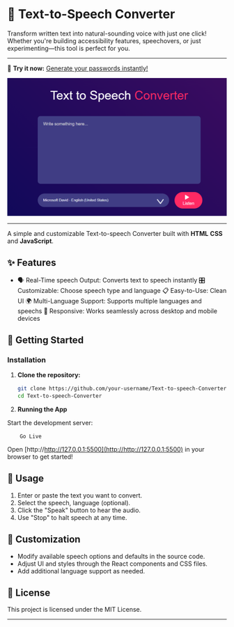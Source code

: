 # 🔐 Text-to-Speech Converter

Transform written text into natural-sounding voice with just one click!
Whether you're building accessibility features, speechovers, or just experimenting—this tool is perfect for you.

---

<!-- Project Link -->

🚀 **Try it now:** [Generate your passwords instantly!](https://text-to-speech-convertor-alpha.vercel.app/)

<!-- Project Image -->

<p align="center">
  <img src="./images/output.png" alt="Text-to-speech Converter Screenshot" width="600"/>
</p>

---

A simple and customizable Text-to-speech Converter built with **HTML** **CSS** and **JavaScript**.

## ✨ Features

- 🗣️ Real-Time speech Output: Converts text to speech instantly
🎛️ Customizable: Choose speech type and language
📋 Easy-to-Use: Clean UI
🌍 Multi-Language Support: Supports multiple languages and speechs
📱 Responsive: Works seamlessly across desktop and mobile devices

## 🚀 Getting Started

### Installation

1. **Clone the repository:**
   ```bash
   git clone https://github.com/your-username/Text-to-speech-Converter.git
   cd Text-to-speech-Converter
   ```

2. **Running the App**

Start the development server:
```
    Go Live
```
Open [http://http://127.0.0.1:5500](http://http://127.0.0.1:5500) in your browser to get started!


## 📝 Usage

1. Enter or paste the text you want to convert.
2. Select the speech, language (optional).
3. Click the "Speak" button to hear the audio.
4. Use "Stop" to halt speech at any time.

## 🎨 Customization

- Modify available speech options and defaults in the source code.
- Adjust UI and styles through the React components and CSS files.
- Add additional language support as needed.

## 📄 License

This project is licensed under the MIT License.

---
